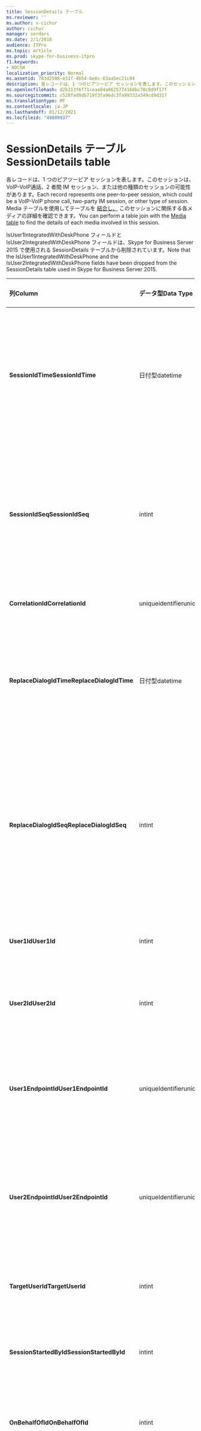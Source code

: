 ```yaml
---
title: SessionDetails テーブル
ms.reviewer: ''
ms.author: v-cichur
author: cichur
manager: serdars
ms.date: 2/1/2018
audience: ITPro
ms.topic: article
ms.prod: skype-for-business-itpro
f1.keywords:
- NOCSH
localization_priority: Normal
ms.assetid: 783d2508-e31f-4b54-be0c-63aa5ec21c04
description: 各レコードは、1 つのピアツーピア セッションを表します。このセッションは、VoIP-VoIP通話、2 者間 IM セッション、または他の種類のセッションの可能性があります。 Media テーブルを使用してテーブルを結合し、このセッションに関係する各メディアの詳細を確認できます。
ms.openlocfilehash: d2b213f6f71ceae84a0625774168bc78c8d9f17f
ms.sourcegitcommit: c528fad9db719f3fa96dc3fa99332a349cd9d317
ms.translationtype: MT
ms.contentlocale: ja-JP
ms.lasthandoff: 01/12/2021
ms.locfileid: "49809937"
---
```

# <a name="sessiondetails-table"></a><span data-ttu-id="0bc7e-104">SessionDetails テーブル</span><span class="sxs-lookup"><span data-stu-id="0bc7e-104">SessionDetails table</span></span>
 
<span data-ttu-id="0bc7e-105">各レコードは、1 つのピアツーピア セッションを表します。このセッションは、VoIP-VoIP通話、2 者間 IM セッション、または他の種類のセッションの可能性があります。</span><span class="sxs-lookup"><span data-stu-id="0bc7e-105">Each record represents one peer-to-peer session, which could be a VoIP-VoIP phone call, two-party IM session, or other type of session.</span></span> <span data-ttu-id="0bc7e-106">Media テーブルを使用してテーブルを [結合し、](media.md) このセッションに関係する各メディアの詳細を確認できます。</span><span class="sxs-lookup"><span data-stu-id="0bc7e-106">You can perform a table join with the [Media table](media.md) to find the details of each media involved in this session.</span></span>
  
<span data-ttu-id="0bc7e-107">IsUser1IntegratedWithDeskPhone フィールドと IsUser2IntegratedWithDeskPhone フィールドは、Skype for Business Server 2015 で使用される SessionDetails テーブルから削除されています。</span><span class="sxs-lookup"><span data-stu-id="0bc7e-107">Note that the IsUser1IntegratedWithDeskPhone and the IsUser2IntegratedWithDeskPhone fields have been dropped from the SessionDetails table used in Skype for Business Server 2015.</span></span>
  
|<span data-ttu-id="0bc7e-108">**列**</span><span class="sxs-lookup"><span data-stu-id="0bc7e-108">**Column**</span></span>|<span data-ttu-id="0bc7e-109">**データ型**</span><span class="sxs-lookup"><span data-stu-id="0bc7e-109">**Data Type**</span></span>|<span data-ttu-id="0bc7e-110">**キー/インデックス**</span><span class="sxs-lookup"><span data-stu-id="0bc7e-110">**Key/Index**</span></span>|<span data-ttu-id="0bc7e-111">**詳細**</span><span class="sxs-lookup"><span data-stu-id="0bc7e-111">**Details**</span></span>|
|:-----|:-----|:-----|:-----|
|<span data-ttu-id="0bc7e-112">**SessionIdTime**</span><span class="sxs-lookup"><span data-stu-id="0bc7e-112">**SessionIdTime**</span></span> <br/> |<span data-ttu-id="0bc7e-113">日付型</span><span class="sxs-lookup"><span data-stu-id="0bc7e-113">datetime</span></span>  <br/> |<span data-ttu-id="0bc7e-114">主/プライマリ、外部</span><span class="sxs-lookup"><span data-stu-id="0bc7e-114">Primary, Foreign</span></span>  <br/> |<span data-ttu-id="0bc7e-115">セッション要求の時刻。</span><span class="sxs-lookup"><span data-stu-id="0bc7e-115">Time of session request.</span></span> <span data-ttu-id="0bc7e-116">セッションを一意に識別するために **SessionIdSeq** と併用されます。</span><span class="sxs-lookup"><span data-stu-id="0bc7e-116">Used in conjunction with **SessionIdSeq** to uniquely identify a session.</span></span> <span data-ttu-id="0bc7e-117">詳細については [、Skype for Business Server 2015](dialogs.md) の Dialogs テーブルを参照してください。</span><span class="sxs-lookup"><span data-stu-id="0bc7e-117">See the [Dialogs table in Skype for Business Server 2015](dialogs.md) for more information.</span></span> <br/> |
|<span data-ttu-id="0bc7e-118">**SessionIdSeq**</span><span class="sxs-lookup"><span data-stu-id="0bc7e-118">**SessionIdSeq**</span></span> <br/> |<span data-ttu-id="0bc7e-119">int</span><span class="sxs-lookup"><span data-stu-id="0bc7e-119">int</span></span>  <br/> |<span data-ttu-id="0bc7e-120">主/プライマリ、外部</span><span class="sxs-lookup"><span data-stu-id="0bc7e-120">Primary, Foreign</span></span>  <br/> |<span data-ttu-id="0bc7e-121">セッションを識別するための ID 番号。</span><span class="sxs-lookup"><span data-stu-id="0bc7e-121">ID number to identify the session.</span></span> <span data-ttu-id="0bc7e-122">セッションを一意に識別するために **SessionIdTime** と組み合わせて使用されます。\* 詳細については [、Skype for Business Server 2015](dialogs.md) の Dialogs テーブルを参照してください。</span><span class="sxs-lookup"><span data-stu-id="0bc7e-122">Used in conjunction with **SessionIdTime** to uniquely identify a session.\* See the [Dialogs table in Skype for Business Server 2015](dialogs.md) for more information.</span></span> <br/> |
|<span data-ttu-id="0bc7e-123">**CorrelationId**</span><span class="sxs-lookup"><span data-stu-id="0bc7e-123">**CorrelationId**</span></span> <br/> |<span data-ttu-id="0bc7e-124">uniqueidentifier</span><span class="sxs-lookup"><span data-stu-id="0bc7e-124">uniqueidentifier</span></span>  <br/> ||<span data-ttu-id="0bc7e-125">複数のセッションを相互に関連付けるための GUID。</span><span class="sxs-lookup"><span data-stu-id="0bc7e-125">A GUID to correlate multiple sessions.</span></span>  <br/> |
|<span data-ttu-id="0bc7e-126">**ReplaceDialogIdTime**</span><span class="sxs-lookup"><span data-stu-id="0bc7e-126">**ReplaceDialogIdTime**</span></span> <br/> |<span data-ttu-id="0bc7e-127">日付型</span><span class="sxs-lookup"><span data-stu-id="0bc7e-127">datetime</span></span>  <br/> |<span data-ttu-id="0bc7e-128">外部</span><span class="sxs-lookup"><span data-stu-id="0bc7e-128">Foreign</span></span>  <br/> |<span data-ttu-id="0bc7e-129">現在のセッションで置き換えられたダイアログを識別するための ID 番号。</span><span class="sxs-lookup"><span data-stu-id="0bc7e-129">ID number to identify the dialog which was replaced by current session.</span></span> <span data-ttu-id="0bc7e-130">詳細については [、Skype for Business Server 2015](dialogs.md) のダイアログ の表を参照してください。</span><span class="sxs-lookup"><span data-stu-id="0bc7e-130">See the [Dialogs table in Skype for Business Server 2015](dialogs.md) for more information.</span></span> <br/> |
|<span data-ttu-id="0bc7e-131">**ReplaceDialogIdSeq**</span><span class="sxs-lookup"><span data-stu-id="0bc7e-131">**ReplaceDialogIdSeq**</span></span> <br/> |<span data-ttu-id="0bc7e-132">int</span><span class="sxs-lookup"><span data-stu-id="0bc7e-132">int</span></span>  <br/> |<span data-ttu-id="0bc7e-133">外部</span><span class="sxs-lookup"><span data-stu-id="0bc7e-133">Foreign</span></span>  <br/> |<span data-ttu-id="0bc7e-134">セッションを識別するための ID 番号。</span><span class="sxs-lookup"><span data-stu-id="0bc7e-134">ID number to identify the session.</span></span> <span data-ttu-id="0bc7e-135">このセッションで置き換えられたセッションを一意に識別するために **ReplacesDialogIdTime** と併用されます。</span><span class="sxs-lookup"><span data-stu-id="0bc7e-135">Used in conjunction with **ReplacesDialogIdTime** to uniquely identify a session that is replaced by this session.</span></span> <span data-ttu-id="0bc7e-136">詳細については [、Skype for Business Server 2015](dialogs.md) の Dialogs テーブルを参照してください。</span><span class="sxs-lookup"><span data-stu-id="0bc7e-136">See the [Dialogs table in Skype for Business Server 2015](dialogs.md) for more information.</span></span> <br/> |
|<span data-ttu-id="0bc7e-137">**User1Id**</span><span class="sxs-lookup"><span data-stu-id="0bc7e-137">**User1Id**</span></span> <br/> |<span data-ttu-id="0bc7e-138">int</span><span class="sxs-lookup"><span data-stu-id="0bc7e-138">int</span></span>  <br/> |<span data-ttu-id="0bc7e-139">外部</span><span class="sxs-lookup"><span data-stu-id="0bc7e-139">Foreign</span></span>  <br/> |<span data-ttu-id="0bc7e-140">セッションにいる一方のユーザーの ID。</span><span class="sxs-lookup"><span data-stu-id="0bc7e-140">ID of one user in the session.</span></span> <span data-ttu-id="0bc7e-141">詳細については [、Users の表](users.md) を参照してください。</span><span class="sxs-lookup"><span data-stu-id="0bc7e-141">See the [Users table](users.md) for more information.</span></span> <br/> |
|<span data-ttu-id="0bc7e-142">**User2Id**</span><span class="sxs-lookup"><span data-stu-id="0bc7e-142">**User2Id**</span></span> <br/> |<span data-ttu-id="0bc7e-143">int</span><span class="sxs-lookup"><span data-stu-id="0bc7e-143">int</span></span>  <br/> |<span data-ttu-id="0bc7e-144">外部</span><span class="sxs-lookup"><span data-stu-id="0bc7e-144">Foreign</span></span>  <br/> |<span data-ttu-id="0bc7e-145">セッションにいる他方のユーザーの ID。</span><span class="sxs-lookup"><span data-stu-id="0bc7e-145">ID of the other user in the session.</span></span> <span data-ttu-id="0bc7e-146">詳細については [、Users の表](users.md) を参照してください。</span><span class="sxs-lookup"><span data-stu-id="0bc7e-146">See the [Users table](users.md) for more information.</span></span> <br/> |
|<span data-ttu-id="0bc7e-147">**User1EndpointId**</span><span class="sxs-lookup"><span data-stu-id="0bc7e-147">**User1EndpointId**</span></span> <br/> |<span data-ttu-id="0bc7e-148">uniqueIdentifier</span><span class="sxs-lookup"><span data-stu-id="0bc7e-148">uniqueIdentifier</span></span>  <br/> ||<span data-ttu-id="0bc7e-149">セッションの第 1 のユーザーによって使用されているエンドポイントを示す GUID。</span><span class="sxs-lookup"><span data-stu-id="0bc7e-149">GUID that identifies the endpoint used by the first user in the session.</span></span>  <br/> <span data-ttu-id="0bc7e-150">このフィールドは、Microsoft Lync Server 2013 で導入されました。</span><span class="sxs-lookup"><span data-stu-id="0bc7e-150">This field was introduced in Microsoft Lync Server 2013.</span></span>  <br/> |
|<span data-ttu-id="0bc7e-151">**User2EndpointId**</span><span class="sxs-lookup"><span data-stu-id="0bc7e-151">**User2EndpointId**</span></span> <br/> |<span data-ttu-id="0bc7e-152">uniqueIdentifier</span><span class="sxs-lookup"><span data-stu-id="0bc7e-152">uniqueIdentifier</span></span>  <br/> ||<span data-ttu-id="0bc7e-153">セッションの第 2 のユーザーによって使用されているエンドポイントを示す GUID。</span><span class="sxs-lookup"><span data-stu-id="0bc7e-153">GUID that identifies the endpoint used by the second user in the session.</span></span>  <br/> <span data-ttu-id="0bc7e-154">このフィールドは、Microsoft Lync Server 2013 で導入されました。</span><span class="sxs-lookup"><span data-stu-id="0bc7e-154">This field was introduced in Microsoft Lync Server 2013.</span></span>  <br/> |
|<span data-ttu-id="0bc7e-155">**TargetUserId**</span><span class="sxs-lookup"><span data-stu-id="0bc7e-155">**TargetUserId**</span></span> <br/> |<span data-ttu-id="0bc7e-156">int</span><span class="sxs-lookup"><span data-stu-id="0bc7e-156">int</span></span>  <br/> |<span data-ttu-id="0bc7e-157">外部</span><span class="sxs-lookup"><span data-stu-id="0bc7e-157">Foreign</span></span>  <br/> |<span data-ttu-id="0bc7e-158">SIP 要求における元の送信先ユーザーの URI。</span><span class="sxs-lookup"><span data-stu-id="0bc7e-158">The original To user URI in the SIP request.</span></span> <span data-ttu-id="0bc7e-159">詳細については [、Users の表](users.md) を参照してください。</span><span class="sxs-lookup"><span data-stu-id="0bc7e-159">see the [Users table](users.md) for more information.</span></span> <br/> |
|<span data-ttu-id="0bc7e-160">**SessionStartedById**</span><span class="sxs-lookup"><span data-stu-id="0bc7e-160">**SessionStartedById**</span></span> <br/> |<span data-ttu-id="0bc7e-161">int</span><span class="sxs-lookup"><span data-stu-id="0bc7e-161">int</span></span>  <br/> |<span data-ttu-id="0bc7e-162">外部</span><span class="sxs-lookup"><span data-stu-id="0bc7e-162">Foreign</span></span>  <br/> |<span data-ttu-id="0bc7e-163">セッションを開始したユーザーの ID。</span><span class="sxs-lookup"><span data-stu-id="0bc7e-163">ID of the user who started the session.</span></span> <span data-ttu-id="0bc7e-164">詳細については [、Users の表](users.md) を参照してください。</span><span class="sxs-lookup"><span data-stu-id="0bc7e-164">See the [Users table](users.md) for more information.</span></span> <br/> |
|<span data-ttu-id="0bc7e-165">**OnBehalfOfId**</span><span class="sxs-lookup"><span data-stu-id="0bc7e-165">**OnBehalfOfId**</span></span> <br/> |<span data-ttu-id="0bc7e-166">int</span><span class="sxs-lookup"><span data-stu-id="0bc7e-166">int</span></span>  <br/> |<span data-ttu-id="0bc7e-167">外部</span><span class="sxs-lookup"><span data-stu-id="0bc7e-167">Foreign</span></span>  <br/> |<span data-ttu-id="0bc7e-168">発信者が代理を務めているユーザーの ID を示します。</span><span class="sxs-lookup"><span data-stu-id="0bc7e-168">Indicates the ID of the user of who the caller is on behalf.</span></span> <span data-ttu-id="0bc7e-169">詳細については [、Users の表](users.md) を参照してください。</span><span class="sxs-lookup"><span data-stu-id="0bc7e-169">See the [Users table](users.md) for more information.</span></span> <br/> |
|<span data-ttu-id="0bc7e-170">**ReferredById**</span><span class="sxs-lookup"><span data-stu-id="0bc7e-170">**ReferredById**</span></span> <br/> |<span data-ttu-id="0bc7e-171">int</span><span class="sxs-lookup"><span data-stu-id="0bc7e-171">int</span></span>  <br/> |<span data-ttu-id="0bc7e-172">外部</span><span class="sxs-lookup"><span data-stu-id="0bc7e-172">Foreign</span></span>  <br/> |<span data-ttu-id="0bc7e-173">通話の参照元であるユーザーの ID。</span><span class="sxs-lookup"><span data-stu-id="0bc7e-173">ID of the user by who the call is referred.</span></span> <span data-ttu-id="0bc7e-174">詳細については [、Users の表](users.md) を参照してください。</span><span class="sxs-lookup"><span data-stu-id="0bc7e-174">See the [Users table](users.md) for more information.</span></span> <br/> |
|<span data-ttu-id="0bc7e-175">**ServerId**</span><span class="sxs-lookup"><span data-stu-id="0bc7e-175">**ServerId**</span></span> <br/> |<span data-ttu-id="0bc7e-176">int</span><span class="sxs-lookup"><span data-stu-id="0bc7e-176">int</span></span>  <br/> |<span data-ttu-id="0bc7e-177">外部</span><span class="sxs-lookup"><span data-stu-id="0bc7e-177">Foreign</span></span>  <br/> |<span data-ttu-id="0bc7e-178">このセッションで使用されるフロントエンド サーバーの ID。</span><span class="sxs-lookup"><span data-stu-id="0bc7e-178">ID of the front-end server used for this session.</span></span> <span data-ttu-id="0bc7e-179">詳細については [、Servers の表](servers.md) を参照してください。</span><span class="sxs-lookup"><span data-stu-id="0bc7e-179">See the [Servers table](servers.md) for more information.</span></span> <br/> |
|<span data-ttu-id="0bc7e-180">**PoolId**</span><span class="sxs-lookup"><span data-stu-id="0bc7e-180">**PoolId**</span></span> <br/> |<span data-ttu-id="0bc7e-181">int</span><span class="sxs-lookup"><span data-stu-id="0bc7e-181">int</span></span>  <br/> |<span data-ttu-id="0bc7e-182">外部</span><span class="sxs-lookup"><span data-stu-id="0bc7e-182">Foreign</span></span>  <br/> |<span data-ttu-id="0bc7e-183">セッションが取得されたプールの ID。</span><span class="sxs-lookup"><span data-stu-id="0bc7e-183">ID of the pool in which the session was captured.</span></span> <span data-ttu-id="0bc7e-184">詳細については [、Pools の表](pools.md) を参照してください。</span><span class="sxs-lookup"><span data-stu-id="0bc7e-184">See the [Pools table](pools.md) for more information.</span></span> <br/> |
|<span data-ttu-id="0bc7e-185">**ContentTypeID**</span><span class="sxs-lookup"><span data-stu-id="0bc7e-185">**ContentTypeID**</span></span> <br/> |<span data-ttu-id="0bc7e-186">int</span><span class="sxs-lookup"><span data-stu-id="0bc7e-186">int</span></span>  <br/> |<span data-ttu-id="0bc7e-187">外部</span><span class="sxs-lookup"><span data-stu-id="0bc7e-187">Foreign</span></span>  <br/> |<span data-ttu-id="0bc7e-188">セッションで使用されるコンテンツの種類。</span><span class="sxs-lookup"><span data-stu-id="0bc7e-188">Content type used in the session.</span></span> <span data-ttu-id="0bc7e-189">詳細については [、Skype for Business Server 2015 の ContentTypes の表](contenttypes.md) を参照してください。</span><span class="sxs-lookup"><span data-stu-id="0bc7e-189">See the [ContentTypes table in Skype for Business Server 2015](contenttypes.md) for more information.</span></span> <br/> |
|<span data-ttu-id="0bc7e-190">**User1ClientVerId**</span><span class="sxs-lookup"><span data-stu-id="0bc7e-190">**User1ClientVerId**</span></span> <br/> |<span data-ttu-id="0bc7e-191">int</span><span class="sxs-lookup"><span data-stu-id="0bc7e-191">int</span></span>  <br/> |<span data-ttu-id="0bc7e-192">外部</span><span class="sxs-lookup"><span data-stu-id="0bc7e-192">Foreign</span></span>  <br/> |<span data-ttu-id="0bc7e-193">User1 によって使用されるクライアント バージョン。</span><span class="sxs-lookup"><span data-stu-id="0bc7e-193">Client version used by User1.</span></span> <span data-ttu-id="0bc7e-194">詳細については [、Skype for Business Server 2015 の ClientVersions テーブル](clientversions.md) を参照してください。</span><span class="sxs-lookup"><span data-stu-id="0bc7e-194">See the [ClientVersions table in Skype for Business Server 2015](clientversions.md) for more information.</span></span> <br/> |
|<span data-ttu-id="0bc7e-195">**User2ClientVerId**</span><span class="sxs-lookup"><span data-stu-id="0bc7e-195">**User2ClientVerId**</span></span> <br/> |<span data-ttu-id="0bc7e-196">int</span><span class="sxs-lookup"><span data-stu-id="0bc7e-196">int</span></span>  <br/> |<span data-ttu-id="0bc7e-197">外部</span><span class="sxs-lookup"><span data-stu-id="0bc7e-197">Foreign</span></span>  <br/> |<span data-ttu-id="0bc7e-198">User2 によって使用されるクライアント バージョン。</span><span class="sxs-lookup"><span data-stu-id="0bc7e-198">Client version used by User2.</span></span> <span data-ttu-id="0bc7e-199">詳細については [、Skype for Business Server 2015 の ClientVersions テーブル](clientversions.md) を参照してください。</span><span class="sxs-lookup"><span data-stu-id="0bc7e-199">See the [ClientVersions table in Skype for Business Server 2015](clientversions.md) for more information.</span></span> <br/> |
|<span data-ttu-id="0bc7e-200">**User1EdgeServerid**</span><span class="sxs-lookup"><span data-stu-id="0bc7e-200">**User1EdgeServerid**</span></span> <br/> |<span data-ttu-id="0bc7e-201">int</span><span class="sxs-lookup"><span data-stu-id="0bc7e-201">int</span></span>  <br/> |<span data-ttu-id="0bc7e-202">外部</span><span class="sxs-lookup"><span data-stu-id="0bc7e-202">Foreign</span></span>  <br/> |<span data-ttu-id="0bc7e-203">User1 によって使用されるエッジ サーバー。</span><span class="sxs-lookup"><span data-stu-id="0bc7e-203">Edge Server used by User1.</span></span> <span data-ttu-id="0bc7e-204">詳細については [、Skype for Business Server 2015 の EdgeServers テーブル](edgeservers.md) を参照してください。</span><span class="sxs-lookup"><span data-stu-id="0bc7e-204">See the [EdgeServers table in Skype for Business Server 2015](edgeservers.md) for more information.</span></span> <br/> |
|<span data-ttu-id="0bc7e-205">**User2EdgeServerid**</span><span class="sxs-lookup"><span data-stu-id="0bc7e-205">**User2EdgeServerid**</span></span> <br/> |<span data-ttu-id="0bc7e-206">int</span><span class="sxs-lookup"><span data-stu-id="0bc7e-206">int</span></span>  <br/> |<span data-ttu-id="0bc7e-207">外部</span><span class="sxs-lookup"><span data-stu-id="0bc7e-207">Foreign</span></span>  <br/> |<span data-ttu-id="0bc7e-208">User2 によって使用されるエッジ サーバー。</span><span class="sxs-lookup"><span data-stu-id="0bc7e-208">Edge Server used by User2.</span></span> <span data-ttu-id="0bc7e-209">詳細については [、Skype for Business Server 2015 の EdgeServers テーブル](edgeservers.md) を参照してください。</span><span class="sxs-lookup"><span data-stu-id="0bc7e-209">See the [EdgeServers table in Skype for Business Server 2015](edgeservers.md) for more information.</span></span> <br/> |
|<span data-ttu-id="0bc7e-210">**IsUser1Internal**</span><span class="sxs-lookup"><span data-stu-id="0bc7e-210">**IsUser1Internal**</span></span> <br/> |<span data-ttu-id="0bc7e-211">bit</span><span class="sxs-lookup"><span data-stu-id="0bc7e-211">bit</span></span>  <br/> ||<span data-ttu-id="0bc7e-212">User1 が内部からログオンしているかどうかを示します。</span><span class="sxs-lookup"><span data-stu-id="0bc7e-212">Whether User1 is logged on from internal or not.</span></span>  <br/> |
|<span data-ttu-id="0bc7e-213">**IsUser2Internal**</span><span class="sxs-lookup"><span data-stu-id="0bc7e-213">**IsUser2Internal**</span></span> <br/> |<span data-ttu-id="0bc7e-214">bit</span><span class="sxs-lookup"><span data-stu-id="0bc7e-214">bit</span></span>  <br/> ||<span data-ttu-id="0bc7e-215">User2 が内部からログオンしているかどうかを示します。</span><span class="sxs-lookup"><span data-stu-id="0bc7e-215">Whether User2 is logged on from internal or not.</span></span>  <br/> |
|<span data-ttu-id="0bc7e-216">**InviteTime**</span><span class="sxs-lookup"><span data-stu-id="0bc7e-216">**InviteTime**</span></span> <br/> |<span data-ttu-id="0bc7e-217">日付型</span><span class="sxs-lookup"><span data-stu-id="0bc7e-217">datetime</span></span>  <br/> ||<span data-ttu-id="0bc7e-218">最初の INVITE 要求の時刻。</span><span class="sxs-lookup"><span data-stu-id="0bc7e-218">The time of the first INVITE request.</span></span> <span data-ttu-id="0bc7e-219">このフィールドには通常、セッションの最初の INVITE メッセージから生成されるデータが設定されます。</span><span class="sxs-lookup"><span data-stu-id="0bc7e-219">This field is typically populated by data generated from the initial INVITE message in the session.</span></span> <span data-ttu-id="0bc7e-220">INVITE メッセージがない場合は、関連する最初の SIP メッセージ (BYE、CANCEL、MESSAGE、または INFO) の日時が設定されます。</span><span class="sxs-lookup"><span data-stu-id="0bc7e-220">If there is no INVITE message then the field is populated with the date and time of the first relevant SIP message (BYE, CANCEL, MESSAGE, or INFO).</span></span> <span data-ttu-id="0bc7e-221">このフィールドには通常、セッションの最初の INVITE メッセージから生成されたデータが設定されます。</span><span class="sxs-lookup"><span data-stu-id="0bc7e-221">This field is typically populated by data generated from the initial INVITE message in the session.</span></span> <span data-ttu-id="0bc7e-222">INVITE メッセージがない場合は、フィールドには、最初の関連する SIP メッセージ (BYE、CANCEL、MESSAGE、または INFO) の日時が設定されます。</span><span class="sxs-lookup"><span data-stu-id="0bc7e-222">If there is no INVITE message then the field is populated with the date and time of the first relevant SIP message (BYE, CANCEL, MESSAGE, or INFO).</span></span>  <br/> |
|<span data-ttu-id="0bc7e-223">**ResponseTime**</span><span class="sxs-lookup"><span data-stu-id="0bc7e-223">**ResponseTime**</span></span> <br/> |<span data-ttu-id="0bc7e-224">日付型</span><span class="sxs-lookup"><span data-stu-id="0bc7e-224">datetime</span></span>  <br/> ||<span data-ttu-id="0bc7e-225">最初の INVITE メッセージへの応答の時刻。</span><span class="sxs-lookup"><span data-stu-id="0bc7e-225">The time of the response to the first INVITE message.</span></span> <span data-ttu-id="0bc7e-226">このフィールドには通常、セッションの最初の INVITE メッセージから生成されるデータが設定されます。</span><span class="sxs-lookup"><span data-stu-id="0bc7e-226">This field is typically populated by data generated from the initial INVITE message in the session.</span></span> <span data-ttu-id="0bc7e-227">INVITE メッセージがない場合は、フィールドには、最初の関連する SIP メッセージ (BYE、CANCEL、MESSAGE、または INFO) の日時が設定されます。</span><span class="sxs-lookup"><span data-stu-id="0bc7e-227">If there is no INVITE message then the field is populated with the date and time of the first relevant SIP message (BYE, CANCEL, MESSAGE, or INFO).</span></span>  <br/> |
|<span data-ttu-id="0bc7e-228">**ResponseCode**</span><span class="sxs-lookup"><span data-stu-id="0bc7e-228">**ResponseCode**</span></span> <br/> |<span data-ttu-id="0bc7e-229">int</span><span class="sxs-lookup"><span data-stu-id="0bc7e-229">int</span></span>  <br/> ||<span data-ttu-id="0bc7e-p122">セッションへの招待に対する SIP 応答コード。このフィールドには通常、セッションの最初の INVITE メッセージから生成されるデータが設定されます。INVITE メッセージがない場合は、フィールドには、最初の関連する SIP メッセージ (BYE、CANCEL、MESSAGE、または INFO) の日時が設定されます。</span><span class="sxs-lookup"><span data-stu-id="0bc7e-p122">SIP response code to the session invitation. This field is typically populated by data generated from the initial INVITE message in the session. If there is no INVITE message then the field is populated with the date and time of the first relevant SIP message (BYE, CANCEL, MESSAGE, or INFO).</span></span>  <br/> |
|<span data-ttu-id="0bc7e-233">**DiagnosticId**</span><span class="sxs-lookup"><span data-stu-id="0bc7e-233">**DiagnosticId**</span></span> <br/> |<span data-ttu-id="0bc7e-234">int</span><span class="sxs-lookup"><span data-stu-id="0bc7e-234">int</span></span>  <br/> ||<span data-ttu-id="0bc7e-235">SIP ヘッダーから取得された診断 ID。</span><span class="sxs-lookup"><span data-stu-id="0bc7e-235">Diagnostic ID captured from SIP header.</span></span>  <br/> |
|<span data-ttu-id="0bc7e-236">**CallPriority**</span><span class="sxs-lookup"><span data-stu-id="0bc7e-236">**CallPriority**</span></span> <br/> |<span data-ttu-id="0bc7e-237">int</span><span class="sxs-lookup"><span data-stu-id="0bc7e-237">int</span></span>  <br/> |<span data-ttu-id="0bc7e-238">外部</span><span class="sxs-lookup"><span data-stu-id="0bc7e-238">Foreign</span></span>  <br/> |<span data-ttu-id="0bc7e-239">通話の優先順位。</span><span class="sxs-lookup"><span data-stu-id="0bc7e-239">Call priority.</span></span> <span data-ttu-id="0bc7e-240">詳細については [、Skype for Business Server 2015 の CallPriorities](callpriorities.md) の表を参照してください。</span><span class="sxs-lookup"><span data-stu-id="0bc7e-240">See the [CallPriorities table in Skype for Business Server 2015](callpriorities.md) for more information.</span></span> <br/> |
|<span data-ttu-id="0bc7e-241">**User1MessageCount**</span><span class="sxs-lookup"><span data-stu-id="0bc7e-241">**User1MessageCount**</span></span> <br/> |<span data-ttu-id="0bc7e-242">int</span><span class="sxs-lookup"><span data-stu-id="0bc7e-242">int</span></span>  <br/> ||<span data-ttu-id="0bc7e-243">User1 がセッション中に送信したメッセージの数。</span><span class="sxs-lookup"><span data-stu-id="0bc7e-243">Number of messages sent by User1 during the session.</span></span>  <br/> |
|<span data-ttu-id="0bc7e-244">**User2MessageCount**</span><span class="sxs-lookup"><span data-stu-id="0bc7e-244">**User2MessageCount**</span></span> <br/> |<span data-ttu-id="0bc7e-245">int</span><span class="sxs-lookup"><span data-stu-id="0bc7e-245">int</span></span>  <br/> ||<span data-ttu-id="0bc7e-246">User2 がセッション中に送信したメッセージの数。</span><span class="sxs-lookup"><span data-stu-id="0bc7e-246">Number of messages sent by User2 during the session.</span></span>  <br/> |
|<span data-ttu-id="0bc7e-247">**SessionEndTime**</span><span class="sxs-lookup"><span data-stu-id="0bc7e-247">**SessionEndTime**</span></span> <br/> |<span data-ttu-id="0bc7e-248">日付型</span><span class="sxs-lookup"><span data-stu-id="0bc7e-248">datetime</span></span>  <br/> ||<span data-ttu-id="0bc7e-249">セッションの終了時刻。</span><span class="sxs-lookup"><span data-stu-id="0bc7e-249">Time at the end of the session.</span></span>  <br/> |
|<span data-ttu-id="0bc7e-250">**MediaTypes**</span><span class="sxs-lookup"><span data-stu-id="0bc7e-250">**MediaTypes**</span></span> <br/> |<span data-ttu-id="0bc7e-251">int</span><span class="sxs-lookup"><span data-stu-id="0bc7e-251">int</span></span>  <br/> ||<span data-ttu-id="0bc7e-p124">このセッションのメディアの種類を示すビット セット。その種類の定義を以下に示します。</span><span class="sxs-lookup"><span data-stu-id="0bc7e-p124">A bit set that indicates the media type of this session. Listed are the definitions of the types:</span></span>  <br/> <span data-ttu-id="0bc7e-254">1- IM</span><span class="sxs-lookup"><span data-stu-id="0bc7e-254">1- IM</span></span>  <br/> <span data-ttu-id="0bc7e-255">2- FILE_TRANSFER</span><span class="sxs-lookup"><span data-stu-id="0bc7e-255">2- FILE_TRANSFER</span></span>  <br/> <span data-ttu-id="0bc7e-256">4- REMOTE_ASSISTANCE</span><span class="sxs-lookup"><span data-stu-id="0bc7e-256">4- REMOTE_ASSISTANCE</span></span>  <br/> <span data-ttu-id="0bc7e-257">8- APP_SHARING</span><span class="sxs-lookup"><span data-stu-id="0bc7e-257">8- APP_SHARING</span></span>  <br/> <span data-ttu-id="0bc7e-258">16- オーディオ</span><span class="sxs-lookup"><span data-stu-id="0bc7e-258">16- AUDIO</span></span>  <br/> <span data-ttu-id="0bc7e-259">32- ビデオ</span><span class="sxs-lookup"><span data-stu-id="0bc7e-259">32- VIDEO</span></span>  <br/> <span data-ttu-id="0bc7e-260">64- APP_INVITE</span><span class="sxs-lookup"><span data-stu-id="0bc7e-260">64- APP_INVITE</span></span>  <br/> |
|<span data-ttu-id="0bc7e-261">**User1Flag**</span><span class="sxs-lookup"><span data-stu-id="0bc7e-261">**User1Flag**</span></span> <br/> |<span data-ttu-id="0bc7e-262">smallint</span><span class="sxs-lookup"><span data-stu-id="0bc7e-262">smallint</span></span>  <br/> ||<span data-ttu-id="0bc7e-p125">User1 の属性を示すビット セット。以下の属性が定義されています。</span><span class="sxs-lookup"><span data-stu-id="0bc7e-p125">A bit set that indicates the User1 attributes. The following attribute definitions are listed:</span></span>  <br/> <span data-ttu-id="0bc7e-265">0x01 - デスクトップ電話と統合</span><span class="sxs-lookup"><span data-stu-id="0bc7e-265">0x01 - Integrated with desktop phone</span></span>  <br/> |
|<span data-ttu-id="0bc7e-266">**User2Flag**</span><span class="sxs-lookup"><span data-stu-id="0bc7e-266">**User2Flag**</span></span> <br/> |<span data-ttu-id="0bc7e-267">smallint</span><span class="sxs-lookup"><span data-stu-id="0bc7e-267">smallint</span></span>  <br/> ||<span data-ttu-id="0bc7e-p126">User2 の属性を示すビット セット。以下の属性が定義されています。</span><span class="sxs-lookup"><span data-stu-id="0bc7e-p126">A bit set that indicates the User2 attributes. The following attribute definitions are listed:</span></span>  <br/> <span data-ttu-id="0bc7e-270">0x01 - デスクトップ電話と統合</span><span class="sxs-lookup"><span data-stu-id="0bc7e-270">0x01 - Integrated with desktop phone</span></span>  <br/> |
|<span data-ttu-id="0bc7e-271">**CallFlag**</span><span class="sxs-lookup"><span data-stu-id="0bc7e-271">**CallFlag**</span></span> <br/> |<span data-ttu-id="0bc7e-272">smallint</span><span class="sxs-lookup"><span data-stu-id="0bc7e-272">smallint</span></span>  <br/> ||<span data-ttu-id="0bc7e-p127">通話の属性を示すビット セット。以下の属性が定義されています。</span><span class="sxs-lookup"><span data-stu-id="0bc7e-p127">A bit set that indicates the call attributes. The following attribute definitions are listed:</span></span>  <br/> <span data-ttu-id="0bc7e-275">0x01 - 再試行されたセッション</span><span class="sxs-lookup"><span data-stu-id="0bc7e-275">0x01 - Retried Session</span></span>  <br/> <span data-ttu-id="0bc7e-276">0x02 - 応答グループの代理を務めるエージェントによって行われた通話</span><span class="sxs-lookup"><span data-stu-id="0bc7e-276">0x02 - A call made by agent on behalf of a response group</span></span>  <br/> |
|<span data-ttu-id="0bc7e-277">**処理**</span><span class="sxs-lookup"><span data-stu-id="0bc7e-277">**Processed**</span></span> <br/> |<span data-ttu-id="0bc7e-278">bit</span><span class="sxs-lookup"><span data-stu-id="0bc7e-278">bit</span></span>  <br/> ||<span data-ttu-id="0bc7e-279">監視サービスの内部用テーブル。</span><span class="sxs-lookup"><span data-stu-id="0bc7e-279">For internal use by the Monitoring service.</span></span>  <br/> <span data-ttu-id="0bc7e-280">このフィールドは、Microsoft Lync Server 2013 で導入されました。</span><span class="sxs-lookup"><span data-stu-id="0bc7e-280">This field was introduced in Microsoft Lync Server 2013.</span></span>  <br/> |
|<span data-ttu-id="0bc7e-281">**LastModifiedTime**</span><span class="sxs-lookup"><span data-stu-id="0bc7e-281">**LastModifiedTime**</span></span> <br/> |<span data-ttu-id="0bc7e-282">Datetime</span><span class="sxs-lookup"><span data-stu-id="0bc7e-282">Datetime</span></span>  <br/> ||<span data-ttu-id="0bc7e-283">監視サービスの内部用テーブル。</span><span class="sxs-lookup"><span data-stu-id="0bc7e-283">For internal use by the Monitoring service.</span></span>  <br/> <span data-ttu-id="0bc7e-284">このフィールドは、Skype for Business Server 2015 で導入されました。</span><span class="sxs-lookup"><span data-stu-id="0bc7e-284">This field was introduced in Skype for Business Server 2015.</span></span>  <br/> |
   
<span data-ttu-id="0bc7e-285">\* ほとんどのセッションでは、SessionIdSeq の値は 1 になります。</span><span class="sxs-lookup"><span data-stu-id="0bc7e-285">\* For most sessions, SessionIdSeq will have the value of 1.</span></span> <span data-ttu-id="0bc7e-286">まったく同時に複数のセッションが開始した場合、あるセッションの SessionIdSeq は 1、別のセッションは 2、などとなります。</span><span class="sxs-lookup"><span data-stu-id="0bc7e-286">If multiple sessions start at exactly the same time, the SessionIdSeq for one will be 1, for another will be 2, and so on.</span></span>
  

